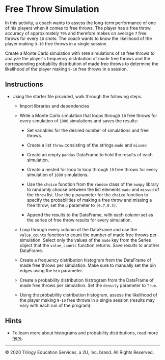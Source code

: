# Free Throw Simulation

In this activity, a coach wants to assess the long-term performance of one of his players when it comes to free throws. The player has a free throw accuracy of approximately `70%` and therefore makes on average `7` free throws for every `10` shots. The coach wants to know the likelihood of the player making `9-10` free throws in a single session.

Create a Monte Carlo simulation with `1000` simulations of `10` free throws to analyze the player's frequency distribution of made free throws and the corresponding probability distribution of made free throws to determine the likelihood of the player making `9-10` free throws in a session.

## Instructions

* Using the starter file provided, walk through the following steps.

  * Import libraries and dependencies

  * Write a Monte Carlo simulation that loops through `10` free throws for every simulation of `1000` simulations and saves the results:

    * Set variables for the desired number of simulations and free throws.

    * Create a list `throw` consisting of the strings `made` and `missed`

    * Create an empty `pandas` DataFrame to hold the results of each simulation.

    * Create a nested for loop to loop through `10` free throws for every simulation of `1000` simulations.

    * Use the `choice` function from the `random` class of the `numpy` library to randomly choose between the list elements `made` and `missed` of the `throw` list. Use the `p` parameter for the `choice` function to specify the probabilities of making a free throw and missing a free throw; set the `p` parameter to `[0.7,0.3]`.

    * Append the results to the DataFrame, with each column set as the series of free throw results for every simulation.

  * Loop through every column of the DataFrame and use the `value_counts` function to count the number of made free throws per simulation. Select only the values of the `made` key from the Series object that the `value_counts` function returns. Save results to another DataFrame.

  * Create a frequency distribution histogram from the DataFrame of made free throws per simulation. Make sure to manually set the bin edges using the `bin` parameter.

  * Create a probability distribution histrogram from the DataFrame of made free throws per simulation. Set the `density` parameter to `True`.

  * Using the probability distribution histogram, assess the likelihood of the player making `9-10` free throws in a single session (results may vary with each run of the program).

## Hints

* To learn more about histograms and probability distributions, read more [here](https://learnche.org/pid/univariate-review/histograms-and-probability-distributions).

---

© 2020 Trilogy Education Services, a 2U, Inc. brand. All Rights Reserved.
